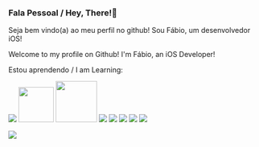 ### Fala Pessoal / Hey, There!👋



<p>Seja bem vindo(a) ao meu perfil no github! Sou Fábio, um desenvolvedor iOS! </p>
<p>Welcome to my profile on Github! I'm Fábio, an iOS Developer! </p>


Estou aprendendo / I am Learning:

 <p align="left">
 <img src="https://img.shields.io/badge/Swift-FA7343?style=for-the-badge&logo=swift&logoColor=white">
 <img src="https://img.shields.io/badge/iOS-000000?style=for-the-badge&logo=ios&logoColor=white" width="70">
 <img src="https://img.shields.io/badge/Xcode-007ACC?style=flat-square&logo=Xcode&logoColor=white" width="82"> 
 <img src="https://img.shields.io/badge/Figma-F24E1E?style=for-the-badge&logo=figma&logoColor=white">
 <img src="https://img.shields.io/badge/Adobe%20XD-FF61F6?style=for-the-badge&logo=Adobe%20XD&logoColor=white">
 <img src="https://img.shields.io/badge/Adobe%20Lightroom-31A8FF?style=for-the-badge&logo=Adobe%20Lightroom&logoColor=white">
 <img src="https://img.shields.io/badge/Adobe%20Photoshop-31A8FF?style=for-the-badge&logo=Adobe%20Photoshop&logoColor=black">
 <img src="https://img.shields.io/badge/GitHub-100000?style=for-the-badge&logo=github&logoColor=white"></p>
</div>
<a href="https://www.linkedin.com/in/fábio-martinez-44353990/"><img src="https://img.shields.io/badge/LinkedIn-0077B5?style=for-the-badge&logo=linkedin&logoColor=white"/></a>

<br>



